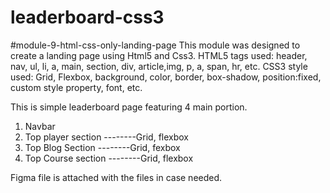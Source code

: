# leaderboard-css3

#module-9-html-css-only-landing-page
This module was designed to create a landing page using Html5 and Css3. 
HTML5 tags used:
  header, nav, ul, li, a, main, section, div, article,img, p, a, span, hr, etc.
CSS3 style used:
  Grid, Flexbox, background, color, border, box-shadow, position:fixed, custom style property, font, etc.
  
This is  simple leaderboard page featuring 4 main portion.
  1. Navbar
  2. Top player section     --------Grid, flexbox
  3. Top Blog Section       --------Grid, fexbox
  4. Top Course section     --------Grid, flexbox
  
Figma file is attached with the files in case needed.

